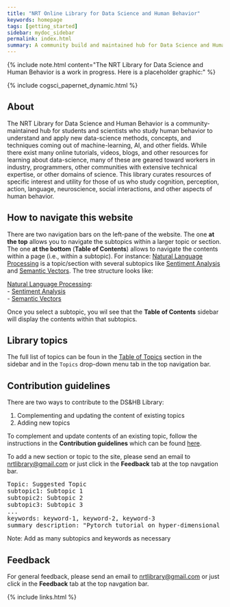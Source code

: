 ```yaml
---
title: "NRT Online Library for Data Science and Human Behavior"
keywords: homepage
tags: [getting_started]
sidebar: mydoc_sidebar
permalink: index.html
summary: A community build and maintained hub for Data Science and Human Behavior learning resources 
---
```



{% include note.html content="The NRT Library for Data Science and Human Behavior is a work in progress. Here is a placeholder graphic:" %}

{% include cogsci_papernet_dynamic.html %}

## About

The NRT Library for Data Science and Human Behavior is a community-maintained hub for students and scientists who study human behavior to understand and apply new data-science methods, concepts, and techniques coming out of machine-learning, AI, and other fields. While there exist many online tutorials, videos, blogs, and other resources for learning about data-science, many of these are geared toward workers in industry, programmers, other communities with extensive technical expertise, or other domains of science. This library curates resources of specific interest and utility for those of us who study cognition, perception, action, language, neuroscience, social interactions, and other aspects of human behavior.

## How to navigate this website

There are two navigation bars on the left-pane of the website. The one **at the top** allows you to navigate the subtopics within a larger topic or section. The one **at the bottom** (**Table of Contents**) allows to navigate the contents within a page (i.e., within a subtopic). For instance: [Natural Language Processing](nlp_landing_page) is a topic/section with several subtopics like [Sentiment Analysis](sentiment_analysis) and [Semantic Vectors](semantic_vectors). The tree structure looks like:

[Natural Language Processing](nlp_landing_page):  
    - [Sentiment Analysis](sentiment_analysis)  
    - [Semantic Vectors](semantic_vectors)

Once you select a subtopic, you wil see that the **Table of Contents** sidebar will display the contents within that subtopics.

## Library topics

The full list of topics can be foun in the [Table of Topics](mydoc_topics.html) section in the sidebar and in the `Topics` drop-down menu tab in the top navigation bar.

## Contribution guidelines

There are two ways to contribute to the DS&HB Library:

1. Complementing and updating the content of existing topics
2. Adding new topics

To complement and update contents of an existing topic, follow the instructions in the **Contribution guidelines** which can be found [here](mydoc_guides.html).

To add a new section or topic to the site, please send an email to nrtlibrary@gmail.com or just click in the **Feedback** tab at the top navgation bar.

<pre>
Topic: Suggested Topic
subtopic1: Subtopic 1
subtopic2: Subtopic 2
subtopic3: Subtopic 3
...
keywords: keyword-1, keyword-2, keyword-3
summary description: "Pytorch tutorial on hyper-dimensional covnets in 7.5 lines of code"
</pre>

Note: Add as many subtopics and keywords as necessary

## Feedback

For general feedback, please send an email to nrtlibrary@gmail.com or just click in the **Feedback** tab at the top navgation bar.

{% include links.html %}
